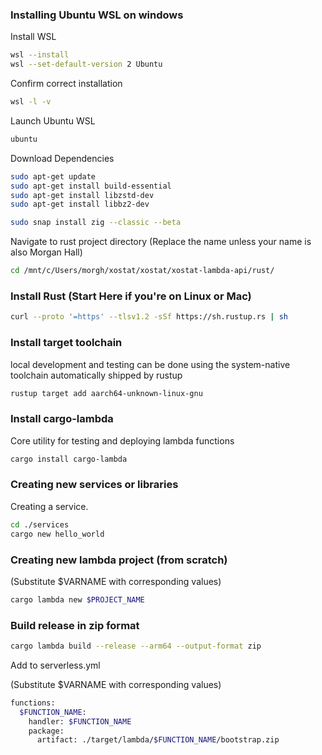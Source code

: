 ### Installing Ubuntu WSL on windows

Install WSL

```bash
wsl --install
wsl --set-default-version 2 Ubuntu
```

Confirm correct installation

```bash
wsl -l -v
```

Launch Ubuntu WSL

```bash
ubuntu
```

Download Dependencies

```bash
sudo apt-get update
sudo apt-get install build-essential
sudo apt-get install libzstd-dev
sudo apt-get install libbz2-dev

sudo snap install zig --classic --beta
```

Navigate to rust project directory (Replace the name unless your name is also Morgan Hall)

```bash
cd /mnt/c/Users/morgh/xostat/xostat/xostat-lambda-api/rust/
```

### Install Rust (Start Here if you're on Linux or Mac)

```bash
curl --proto '=https' --tlsv1.2 -sSf https://sh.rustup.rs | sh
```

### Install target toolchain

local development and testing can be done using the system-native toolchain automatically shipped by rustup

```bash
rustup target add aarch64-unknown-linux-gnu
```

### Install cargo-lambda

Core utility for testing and deploying lambda functions

```bash
cargo install cargo-lambda
```

### Creating new services or libraries

Creating a service.

```bash
cd ./services
cargo new hello_world
```

### Creating new lambda project (from scratch)

(Substitute $VARNAME with corresponding values)

```bash
cargo lambda new $PROJECT_NAME
```

### Build release in zip format

```bash
cargo lambda build --release --arm64 --output-format zip
```

Add to serverless.yml

(Substitute $VARNAME with corresponding values)

```bash
functions:
  $FUNCTION_NAME:
    handler: $FUNCTION_NAME
    package:
      artifact: ./target/lambda/$FUNCTION_NAME/bootstrap.zip
```
